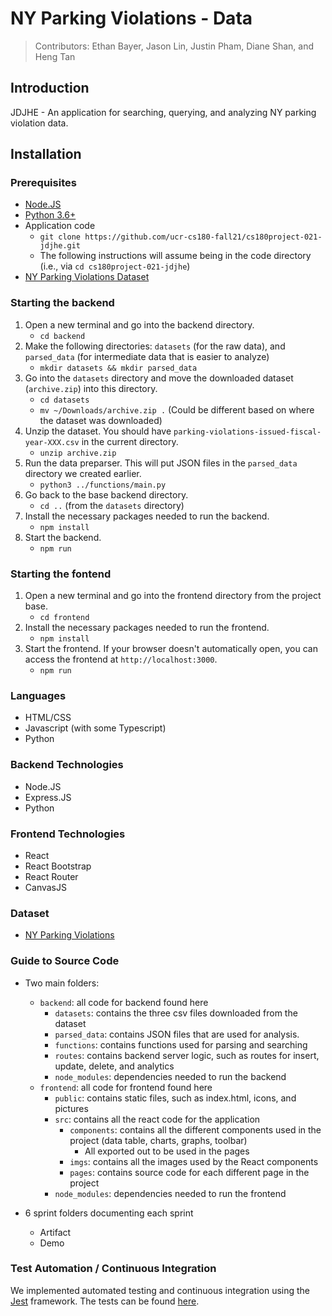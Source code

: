 # NY Parking Violations - Data

>Contributors: Ethan Bayer, Jason Lin, Justin Pham, Diane Shan, and Heng Tan

## Introduction
JDJHE - An application for searching, querying, and analyzing NY parking violation data.



## Installation

### Prerequisites
- [Node.JS](https://nodejs.org/en/)
- [Python 3.6+](https://python.org)
- Application code
    - `git clone https://github.com/ucr-cs180-fall21/cs180project-021-jdjhe.git`
    - The following instructions will assume being in the code directory (i.e., via `cd cs180project-021-jdjhe`)
- [NY Parking Violations Dataset](https://www.kaggle.com/new-york-city/ny-parking-violations-issued?select=parking-violations-issued-fiscal-year-2014-august-2013-june-2014.csv)


### Starting the backend
1. Open a new terminal and go into the backend directory.
    - `cd backend`
2. Make the following directories: `datasets` (for the raw data), and `parsed_data` (for intermediate data that is easier to analyze)
    - `mkdir datasets && mkdir parsed_data`
2. Go into the `datasets` directory and move the downloaded dataset (`archive.zip`) into this directory.
    - `cd datasets`
    - `mv ~/Downloads/archive.zip .` (Could be different based on where the dataset was downloaded)
3. Unzip the dataset. You should have `parking-violations-issued-fiscal-year-XXX.csv` in the current directory.
    - `unzip archive.zip`
4. Run the data preparser. This will put JSON files in the `parsed_data` directory we created earlier.
    - `python3 ../functions/main.py`
5. Go back to the base backend directory.
    - `cd ..` (from the `datasets` directory)
6. Install the necessary packages needed to run the backend.
    - `npm install`
7. Start the backend.
    - `npm run`

### Starting the fontend
1. Open a new terminal and go into the frontend directory from the project base.
    - `cd frontend`
2. Install the necessary packages needed to run the frontend.
    - `npm install`
3. Start the frontend. If your browser doesn't automatically open, you can access the frontend at `http://localhost:3000`.
    - `npm run`

### Languages
- HTML/CSS
- Javascript (with some Typescript)
- Python

### Backend Technologies
- Node.JS
- Express.JS
- Python

### Frontend Technologies
- React
- React Bootstrap
- React Router
- CanvasJS

### Dataset
- [NY Parking Violations](https://www.kaggle.com/new-york-city/ny-parking-violations-issued?select=parking-violations-issued-fiscal-year-2014-august-2013-june-2014.csv)

### Guide to Source Code
- Two main folders:
    - `backend`: all code for backend found here
        - `datasets`: contains the three csv files downloaded from the dataset
        - `parsed_data`: contains JSON files that are used for analysis.
        - `functions`: contains functions used for parsing and searching
        - `routes`: contains backend server logic, such as routes for insert, update, delete, and analytics
        - `node_modules`: dependencies needed to run the backend
    - `frontend`: all code for frontend found here
        - `public`: contains static files, such as index.html, icons, and pictures
        - `src`: contains all the react code for the application
            - `components`: contains all the different components used in the project (data table, charts, graphs, toolbar)
                - All exported out to be used in the pages
            - `imgs`: contains all the images used by the React components
            - `pages`: contains source code for each different page in the project
        - `node_modules`: dependencies needed to run the frontend

- 6 sprint folders documenting each sprint
    - Artifact
    - Demo

### Test Automation / Continuous Integration
We implemented automated testing and continuous integration using the [Jest](https://jestjs.io/) framework.
The tests can be found [here](backend/backend.test.js).